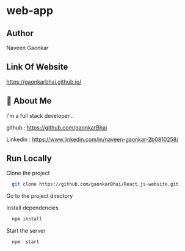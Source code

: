 # web-app
## Author

Naveen Gaonkar
## Link Of Website
https://gaonkarbhai.github.io/
## 🚀 About Me
I'm a full stack developer...

github : https://github.com/gaonkarBhai

Linkedin : https://www.linkedin.com/in/naveen-gaonkar-2b0810258/



## Run Locally

Clone the project

```bash
  git clone https://github.com/gaonkarBhai/React.js-website.git
```

Go to the project directory


Install dependencies

```bash
  npm install
```

Start the server

```bash
  npm  start
```

